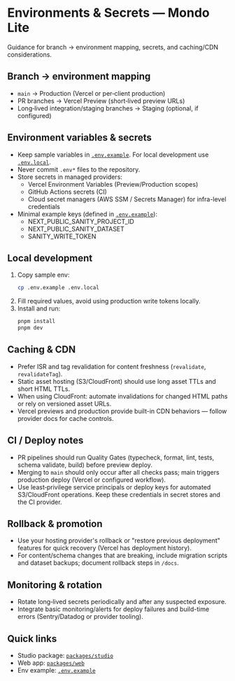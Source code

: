 # Environments & Secrets — Mondo Lite

Guidance for branch → environment mapping, secrets, and caching/CDN considerations.

## Branch → environment mapping

- `main` → Production (Vercel or per‑client production)
- PR branches → Vercel Preview (short‑lived preview URLs)
- Long‑lived integration/staging branches → Staging (optional, if configured)

## Environment variables & secrets

- Keep sample variables in [`.env.example`](.env.example:1). For local development use [`.env.local`](.env.local:1).
- Never commit `.env*` files to the repository.
- Store secrets in managed providers:
  - Vercel Environment Variables (Preview/Production scopes)
  - GitHub Actions secrets (CI)
  - Cloud secret managers (AWS SSM / Secrets Manager) for infra-level credentials
- Minimal example keys (defined in [`.env.example`](.env.example:1)):
  - NEXT_PUBLIC_SANITY_PROJECT_ID
  - NEXT_PUBLIC_SANITY_DATASET
  - SANITY_WRITE_TOKEN

## Local development

1. Copy sample env:
   ```bash
   cp .env.example .env.local
   ```
2. Fill required values, avoid using production write tokens locally.
3. Install and run:
   ```bash
   pnpm install
   pnpm dev
   ```

## Caching & CDN

- Prefer ISR and tag revalidation for content freshness (`revalidate`, `revalidateTag`).
- Static asset hosting (S3/CloudFront) should use long asset TTLs and short HTML TTLs.
- When using CloudFront: automate invalidations for changed HTML paths or rely on versioned asset URLs.
- Vercel previews and production provide built-in CDN behaviors — follow provider docs for cache controls.

## CI / Deploy notes

- PR pipelines should run Quality Gates (typecheck, format, lint, tests, schema validate, build) before preview deploy.
- Merging to `main` should only occur after all checks pass; main triggers production deploy (Vercel or configured workflow).
- Use least‑privilege service principals or deploy keys for automated S3/CloudFront operations. Keep these credentials in secret stores and the CI provider.

## Rollback & promotion

- Use your hosting provider's rollback or "restore previous deployment" features for quick recovery (Vercel has deployment history).
- For content/schema changes that are breaking, include migration scripts and dataset backups; document rollback steps in `/docs`.

## Monitoring & rotation

- Rotate long‑lived secrets periodically and after any suspected exposure.
- Integrate basic monitoring/alerts for deploy failures and build-time errors (Sentry/Datadog or provider tooling).

## Quick links

- Studio package: [`packages/studio`](packages/studio:1)
- Web app: [`packages/web`](packages/web:1)
- Env example: [`.env.example`](.env.example:1)
